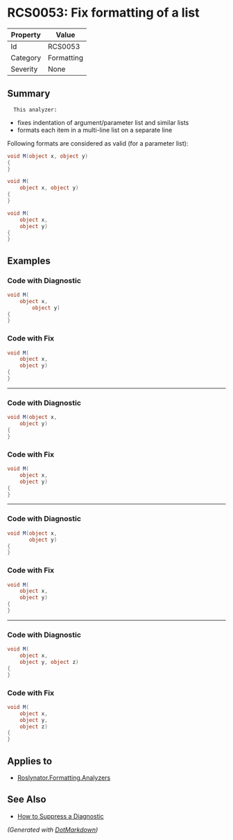 # RCS0053: Fix formatting of a list

| Property | Value      |
| -------- | ---------- |
| Id       | RCS0053    |
| Category | Formatting |
| Severity | None       |

## Summary


      This analyzer:
* fixes indentation of argument/parameter list and similar lists
* formats each item in a multi-line list on a separate line

Following formats are considered as valid (for a parameter list):
```cs
void M(object x, object y)
{
}
```
```cs
void M(
    object x, object y)
{
}
```
```cs
void M(
    object x,
    object y)
{
}
```


## Examples

### Code with Diagnostic

```csharp
void M(
    object x,
        object y)
{
}
```

### Code with Fix

```csharp
void M(
    object x,
    object y)
{
}
```

- - -

### Code with Diagnostic

```csharp
void M(object x,
    object y)
{
}
```

### Code with Fix

```csharp
void M(
    object x,
    object y)
{
}
```

- - -

### Code with Diagnostic

```csharp
void M(object x,
       object y)
{
}
```

### Code with Fix

```csharp
void M(
    object x,
    object y)
{
}
```

- - -

### Code with Diagnostic

```csharp
void M(
    object x,
    object y, object z)
{
}
```

### Code with Fix

```csharp
void M(
    object x,
    object y,
    object z)
{
}
```

## Applies to

* [Roslynator.Formatting.Analyzers](https://www.nuget.org/packages/Roslynator.Formatting.Analyzers)

## See Also

* [How to Suppress a Diagnostic](../HowToConfigureAnalyzers.md#how-to-suppress-a-diagnostic)


*\(Generated with [DotMarkdown](http://github.com/JosefPihrt/DotMarkdown)\)*